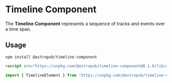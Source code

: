 # Timeline Component

The **Timeline Component** represents a sequence of tracks and events over a time span.

## Usage

```shell
npm install @astropub/timeline-component
```

```html
<script src="https://unpkg.com/@astropub/timeline-component@0.1.0/lib/astro/classic.js"></script>
```

```js
import { TimelineElement } from 'https://unpkg.com/@astropub/timeline-component@0.1.0/lib/astro/elements.js';
```

